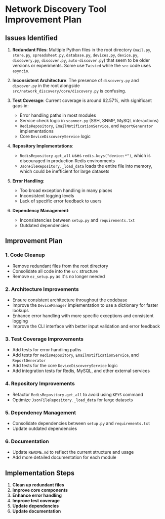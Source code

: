# Network Discovery Tool Improvement Plan

## Issues Identified

1. **Redundant Files**: Multiple Python files in the root directory (`mail.py`, `store.py`, `spreadsheet.py`, `database.py`, `devices.py`, `device.py`, `discovery.py`, `discover.py`, `auto-discover.py`) that seem to be older versions or experiments. Some use `Twisted` while the `src` code uses `asyncio`.

2. **Inconsistent Architecture**: The presence of `discovery.py` and `discover.py` in the root alongside `src/network_discovery/core/discovery.py` is confusing.

3. **Test Coverage**: Current coverage is around 62.57%, with significant gaps in:
   - Error handling paths in most modules
   - Service check logic in `scanner.py` (SSH, SNMP, MySQL interactions)
   - `RedisRepository`, `EmailNotificationService`, and `ReportGenerator` implementations
   - Core `DeviceDiscoveryService` logic

4. **Repository Implementations**: 
   - `RedisRepository.get_all` uses `redis.keys("device:*")`, which is discouraged in production Redis environments
   - `JsonFileRepository._load_data` loads the entire file into memory, which could be inefficient for large datasets

5. **Error Handling**: 
   - Too broad exception handling in many places
   - Inconsistent logging levels
   - Lack of specific error feedback to users

6. **Dependency Management**: 
   - Inconsistencies between `setup.py` and `requirements.txt`
   - Outdated dependencies

## Improvement Plan

### 1. Code Cleanup

- Remove redundant files from the root directory
- Consolidate all code into the `src` structure
- Remove `ez_setup.py` as it's no longer needed

### 2. Architecture Improvements

- Ensure consistent architecture throughout the codebase
- Improve the `DeviceManager` implementation to use a dictionary for faster lookups
- Enhance error handling with more specific exceptions and consistent logging
- Improve the CLI interface with better input validation and error feedback

### 3. Test Coverage Improvements

- Add tests for error handling paths
- Add tests for `RedisRepository`, `EmailNotificationService`, and `ReportGenerator`
- Add tests for the core `DeviceDiscoveryService` logic
- Add integration tests for Redis, MySQL, and other external services

### 4. Repository Improvements

- Refactor `RedisRepository.get_all` to avoid using `KEYS` command
- Optimize `JsonFileRepository._load_data` for large datasets

### 5. Dependency Management

- Consolidate dependencies between `setup.py` and `requirements.txt`
- Update outdated dependencies

### 6. Documentation

- Update `README.md` to reflect the current structure and usage
- Add more detailed documentation for each module

## Implementation Steps

1. **Clean up redundant files**
2. **Improve core components**
3. **Enhance error handling**
4. **Improve test coverage**
5. **Update dependencies**
6. **Update documentation**
